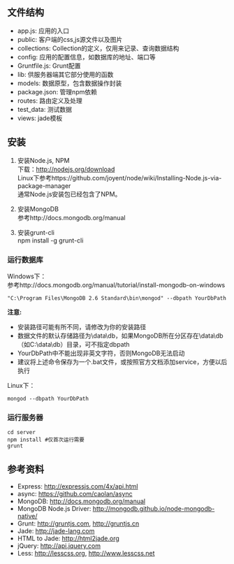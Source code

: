 ## 文件结构
* app.js: 应用的入口
* public: 客户端的css,js源文件以及图片
* collections: Collection的定义，仅用来记录、查询数据结构
* config: 应用的配置信息，如数据库的地址、端口等
* Gruntfile.js: Grunt配置
* lib: 供服务器端其它部分使用的函数
* models: 数据原型，包含数据操作封装
* package.json: 管理npm依赖
* routes: 路由定义及处理
* test_data: 测试数据
* views: jade模板

## 安装

1. 安装Node.js, NPM  
   下载：http://nodejs.org/download  
   Linux下参考https://github.com/joyent/node/wiki/Installing-Node.js-via-package-manager  
   通常Node.js安装包已经包含了NPM。
   
2. 安装MongoDB  
   参考http://docs.mongodb.org/manual
   
3. 安装grunt-cli  
   npm install -g grunt-cli


### 运行数据库

Windows下：  
参考http://docs.mongodb.org/manual/tutorial/install-mongodb-on-windows
```
"C:\Program Files\MongoDB 2.6 Standard\bin\mongod" --dbpath YourDbPath
```
__注意:__
- 安装路径可能有所不同，请修改为你的安装路径
- 数据文件的默认存储路径为\data\db，如果MongoDB所在分区存在\data\db（如C:\data\db）目录，可不指定dbpath
- YourDbPath中不能出现非英文字符，否则MongoDB无法启动
- 建议将上述命令保存为一个.bat文件，或按照官方文档添加service，方便以后执行

Linux下：
```
mongod --dbpath YourDbPath
```

### 运行服务器
```
cd server
npm install #仅首次运行需要
grunt
```

## 参考资料

* Express: http://expressjs.com/4x/api.html
* async: https://github.com/caolan/async
* MongoDB: http://docs.mongodb.org/manual
* MongoDB Node.js Driver: http://mongodb.github.io/node-mongodb-native/
* Grunt: http://gruntjs.com, http://gruntjs.cn
* Jade: http://jade-lang.com
* HTML to Jade: http://html2jade.org
* jQuery: http://api.jquery.com
* Less: http://lesscss.org, http://www.lesscss.net
